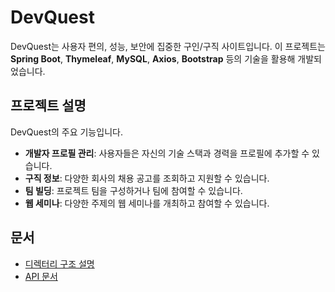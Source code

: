<!-- devquest\README.md -->

# DevQuest

DevQuest는 사용자 편의, 성능, 보안에 집중한 구인/구직 사이트입니다. 이 프로젝트는 **Spring Boot**, **Thymeleaf**, **MySQL**, **Axios**, **Bootstrap**
등의 기술을 활용해 개발되었습니다.

## 프로젝트 설명

DevQuest의 주요 기능입니다.

-   **개발자 프로필 관리**: 사용자들은 자신의 기술 스택과 경력을 프로필에 추가할 수 있습니다.
-   **구직 정보**: 다양한 회사의 채용 공고를 조회하고 지원할 수 있습니다.
-   **팀 빌딩**: 프로젝트 팀을 구성하거나 팀에 참여할 수 있습니다.
-   **웹 세미나**: 다양한 주제의 웹 세미나를 개최하고 참여할 수 있습니다.

## 문서

-   [디렉터리 구조 설명](./docs/directory-structure.md)
-   [API 문서](./docs/api-documentation.md)
